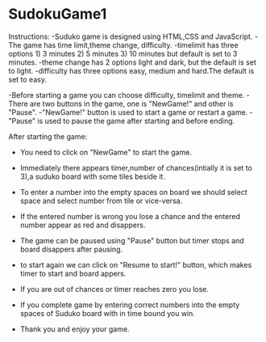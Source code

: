 # SudokuGame1

Instructions:
 -Suduko game is designed using HTML,CSS and JavaScript.
 -The game has time limit,theme change, difficulty.
 -timelimit has three options 
    1) 3 minutes
    2) 5 minutes
    3) 10 minutes
    but default is set to 3 minutes.
 -theme change has 2 options light and dark, but the default is set to light.
 -difficulty has three options easy, medium and hard.The default is set to easy.
 
 
-Before starting a game you can choose difficulty, timelimit and theme.
-There are two buttons in the game, one is "NewGame!" and other is "Pause".
-"NewGame!" button is used to start a game or restart a game.
-"Pause" is used to pause the game after starting and before ending.

After starting the game:
- You need to click on "NewGame" to start the game.
- Immediately there appears timer,number of chances(intially it is set to 3),a suduko board with some tiles beside it.
- To enter a number into the empty spaces on board we should select space and select number from tile or vice-versa.
- If the entered number is wrong you lose a chance and the entered number appear as red and disappers.
- The game can be paused using "Pause" button but timer stops and board disappers after pausing.
- to start again we can click on "Resume to start!" button, which makes timer to start and board appers.
- If you are out of chances or timer reaches zero you lose.
- If you complete game by entering correct numbers into the empty spaces of Suduko board with in time bound you win.


- Thank you and enjoy your game.
